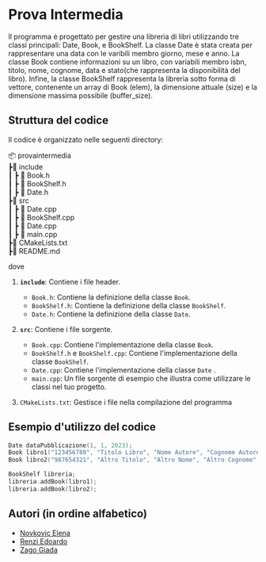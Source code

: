 
# Prova Intermedia

Il programma è progettato per gestire una libreria di libri utilizzando tre classi principali: Date, Book, e BookShelf. La classe Date è stata creata per rappresentare una data con le varibili membro giorno, mese e anno. La classe Book contiene informazioni su un libro, con variabili membro isbn, titolo, nome, cognome, data e stato(che rappresenta la disponibilità del libro). Infine, la classe BookShelf rappresenta la libreria sotto forma di vettore, contenente un array di Book (elem), la dimensione attuale (size) e la dimensione massima possibile (buffer_size).


## Struttura del codice

Il codice è organizzato nelle seguenti directory:

📦 provaintermedia  
┣📂 include  
┃ ┣ 📜 Book.h  
┃ ┣ 📜 BookShelf.h  
┃ ┣ 📜 Date.h  
┣📂 src  
┃ ┣ 📜 Date.cpp  
┃ ┣ 📜 BookShelf.cpp  
┃ ┣ 📜 Date.cpp  
┃ ┣ 📜 main.cpp  
┣📜 CMakeLists.txt  
┣📜 README.md  

dove

1. **`include`**: Contiene i file header.
    - `Book.h`: Contiene la definizione della classe `Book`.
    - `BookShelf.h`: Contiene la definizione della classe `BookShelf`. 
    - `Date.h`: Contiene la definizione della classe `Date`.
    
2. **`src`**: Contiene i file sorgente.
    - `Book.cpp`: Contiene l'implementazione della classe `Book`.
    - `BookShelf.h` e `BookShelf.cpp`: Contiene l'implementazione della classe `BookShelf`.
    - `Date.cpp`: Contiene l'implementazione della classe `Date` .
    - `main.cpp`: Un file sorgente di esempio che illustra come utilizzare le classi nel tuo progetto.

3. `CMakeLists.txt`: Gestisce i file nella compilazione del programma

## Esempio d'utilizzo del codice

```cpp
Date dataPubblicazione(1, 1, 2023);
Book libro1("123456789", "Titolo Libro", "Nome Autore", "Cognome Autore", dataPubblicazione);
Book libro2("987654321", "Altro Titolo", "Altro Nome", "Altro Cognome", 2, 2, 2022);

BookShelf libreria;
libreria.addBook(libro1);
libreria.addBook(libro2);

```

## Autori (in ordine alfabetico)

- [Novkovic Elena](https://www.github.com/eenvk)
- [Renzi Edoardo](https://www.github.com/EORNZ)
- [Zago Giada](https://www.github.com/Jada03)
